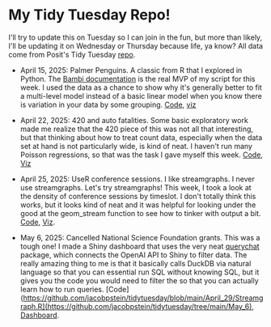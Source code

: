 # My Tidy Tuesday Repo!

I'll try to update this on Tuesday so I can join in the fun, but more than likely, I'll be updating it on Wednesday or Thursday because life, ya know? All data come from Posit's Tidy Tuesday [repo](https://github.com/rfordatascience/tidytuesday/tree/main).

- April 15, 2025: Palmer Penguins. A classic from R that I explored in Python. The [Bambi documentation](https://bambinos.github.io/bambi/) is the real MVP of my script for this week. I used the data as a chance to show why it's generally better to fit a multi-level model instead of a basic linear model when you know there is variation in your data by some grouping. [Code](https://github.com/jacobpstein/tidytuesday/blob/main/April_15/April_15_2025.qmd), [viz](https://github.com/jacobpstein/tidytuesday/blob/main/April_15/simple_vs_multilevel_penguins.png)

- April 22, 2025: 420 and auto fatalities. Some basic exploratory work made me realize that the 420 piece of this was not all that interesting, but that thinking about how to treat count data, especially when the data set at hand is not particularly wide, is kind of neat. I haven't run many Poisson regressions, so that was the task I gave myself this week. [Code](https://github.com/jacobpstein/tidytuesday/tree/main/April_22), [Viz](https://github.com/jacobpstein/tidytuesday/blob/main/April_22/updated_figure.png)

- April 25, 2025: UseR conference sessions. I like streamgraphs. I never use streamgraphs. Let's try streamgraphs! This week, I took a look at the density of conference sessions by timeslot. I don't totally think this works, but it looks kind of neat and it was helpful for looking under the good at the geom_stream function to see how to tinker with output a bit. [Code](https://github.com/jacobpstein/tidytuesday/blob/main/April_29/Streamgraph.R), [Viz](https://github.com/jacobpstein/tidytuesday/blob/main/April_29/streamgraph.png).

- May 6, 2025: Cancelled National Science Foundation grants. This was a tough one! I made a Shiny dashboard that uses the very neat [querychat](https://github.com/posit-dev/querychat/tree/main) package, which connects the OpenAI API to Shiny to filter data. The really amazing thing to me is that it basically calls DuckDB via natural language so that you can essential run SQL without knowing SQL, but it gives you the code you would need to filter the so that you can actually learn how to run queries. [Code](https://github.com/jacobpstein/tidytuesday/blob/main/April_29/Streamgraph.R](https://github.com/jacobpstein/tidytuesday/tree/main/May_6), [Dashboard](https://0196abac-e292-c6e2-6623-5ed2c685e4ea.share.connect.posit.cloud).
